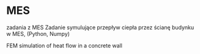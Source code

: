 # MES
zadania z MES
Zadanie symulujące przepływ ciepła przez ścianę budynku w MES, (Python, Numpy)

FEM simulation of heat flow in a concrete wall
